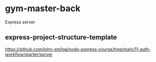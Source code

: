 # gym-master-back

Express server

## express-project-structure-template

<https://github.com/john-smilga/node-express-course/tree/main/11-auth-workflow/starter/server>
